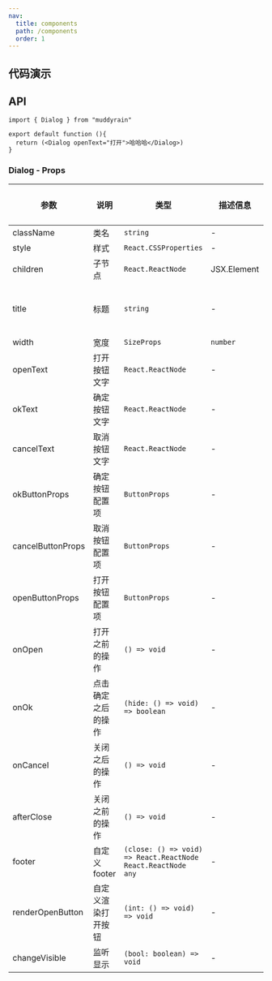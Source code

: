 ```yaml
---
nav:
  title: components
  path: /components
  order: 1
---
```


## 代码演示

<code src="./demo/demo1.tsx"></code>  


## API

``` tsx | pure
import { Dialog } from "muddyrain"

export default function (){
  return (<Dialog openText="打开">哈哈哈</Dialog>)
}
```

### Dialog - Props

| 参数         | 说明     | 类型           | 描述信息 | 默认值 |
| ------------| -------- | -----------   | ------  | ----- |
| className  | 类名  | `string`  | - | - |
| style  | 样式  | `React.CSSProperties`  | - | - |
| children  | 子节点  | `React.ReactNode` | JSX.Element  | - | - |
| title  | 标题  | `string`  | - | 弹框标题 |
| width  | 宽度  | `SizeProps` | `number`  | - | medium |
| openText  | 打开按钮文字  | `React.ReactNode`  | - | 打开 |
| okText  | 确定按钮文字  | `React.ReactNode`  | - | 确定 |
| cancelText  | 取消按钮文字  | `React.ReactNode`  | - | 取消 |
| okButtonProps  | 确定按钮配置项  | `ButtonProps`  | - | {} |
| cancelButtonProps  | 取消按钮配置项  | `ButtonProps`  | - | {} |
| openButtonProps  | 打开按钮配置项  | `ButtonProps`  | - | {} |
| onOpen  | 打开之前的操作  | `() => void`  | - | - |
| onOk  | 点击确定之后的操作  | `(hide: () => void) => boolean`  | - | - |
| onCancel  | 关闭之后的操作  | `() => void ` | - | - |
| afterClose  | 关闭之前的操作  | `() => void`  | - | - |
| footer  | 自定义footer  | `(close: () => void) => React.ReactNode  React.ReactNode  any`  | - | - |
| renderOpenButton  | 自定义渲染打开按钮  | `(int: () => void) => void`  | - | - |
| changeVisible  | 监听显示  | `(bool: boolean) => void`  | - | - |


